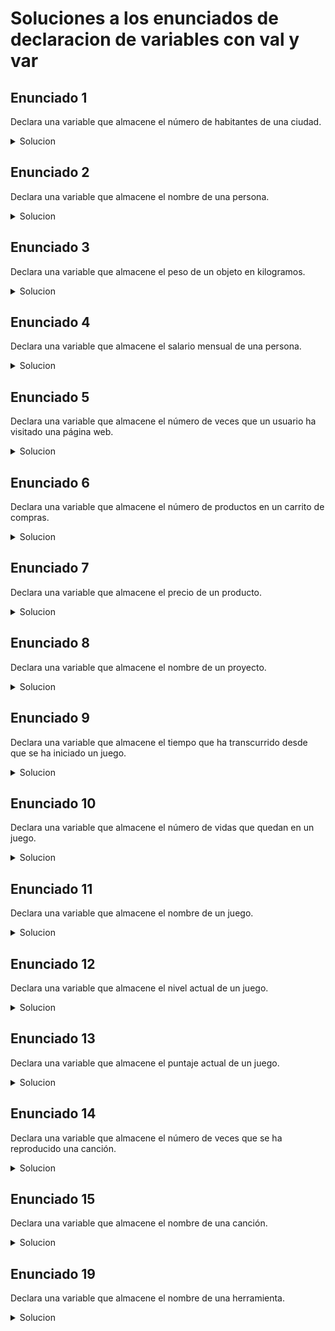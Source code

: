 # Soluciones a los enunciados de declaracion de variables con val y var

## Enunciado 1

Declara una variable que almacene el número de habitantes de una ciudad.

<details>
  <summary>Solucion</summary>
  
  ```kotlin
  var numeroHabitantes:Double = 341,893
  ```
</details>

## Enunciado 2

Declara una variable que almacene el nombre de una persona.

<details>
  <summary>Solucion</summary>
  
  ```kotlin
  val nombre:String = "John"
  ```

</details>

## Enunciado 3

Declara una variable que almacene el peso de un objeto en kilogramos.

<details>
  <summary>Solucion</summary>

```kotlin
var botella:Float = 0.152
```
</details>

## Enunciado 4

Declara una variable que almacene el salario mensual de una persona.

<details>
  <summary>Solucion</summary>
  
  ```kotlin
var salario:Double = 13.650
  ```
</details>

## Enunciado 5

Declara una variable que almacene el número de veces que un usuario ha visitado una página web.

<details>
  <summary>Solucion</summary>
  
  ```kotlin
  var vistas:Double = 877,444
  ```
</details>

## Enunciado 6

Declara una variable que almacene el número de productos en un carrito de compras.

<details>
  <summary>Solucion</summary>

```kotlin
var productos:Int = 12
```
</details>

## Enunciado 7

Declara una variable que almacene el precio de un producto.

<details>
  <summary>Solucion</summary>

```kotlin
var precioGalletas:Float = 13.50
```

</details>

## Enunciado 8


Declara una variable que almacene el nombre de un proyecto.

<details>
  <summary>Solucion</summary>

```kotlin
val nombreProyecto:String = "Aprende a programar en Kotlin"
```

</details>

## Enunciado 9


Declara una variable que almacene el tiempo que ha transcurrido desde que se ha iniciado un juego.

<details>
  <summary>Solucion</summary>

```kotlin
var tiempoJuego:Float = 34.55
```

</details>

## Enunciado 10

Declara una variable que almacene el número de vidas que quedan en un juego.

<details>
  <summary>Solucion</summary>

```kotlin
var vidasJuego:Int = 3
```

</details>

## Enunciado 11


Declara una variable que almacene el nombre de un juego.

<details>
  <summary>Solucion</summary>

```kotlin
val nombreJuego:String = "Clash Royale"
```

</details>

## Enunciado 12


Declara una variable que almacene el nivel actual de un juego.

<details>
  <summary>Solucion</summary>

```kotlin
var nivelDelJuego:Int = 45
```

</details>

## Enunciado 13


Declara una variable que almacene el puntaje actual de un juego.

<details>
  <summary>Solucion</summary>

```kotlin
var puntajeActual:Int = 63
```

</details>

## Enunciado 14


Declara una variable que almacene el número de veces que se ha reproducido una canción.

<details>
  <summary>Solucion</summary>

```kotlin
var reproduccionesCancionSeleccionada:Int = 872
```

</details>

## Enunciado 15


Declara una variable que almacene el nombre de una canción.

<details>
  <summary>Solucion</summary>

```kotlin
val nombreCancion:String = "Trouble"
</details>

## Enunciado 16


Declara una variable que almacene el nombre de un artista.

<details>
  <summary>Solucion</summary>

```kotlin
val nombreArtista:String = "Cage The Elephant"
</details>

## Enunciado 17


Declara una variable que almacene el género de una canción.

<details>
  <summary>Solucion</summary>

```kotlin
val generoCancion: String = "Corridos Tumbados"
</details>

## Enunciado 18


Declara una variable que almacene el número de veces que se ha utilizado una herramienta.

<details>
  <summary>Solucion</summary>

```kotlin
var martilloVecesUsado:Int = 72
```

</details>

## Enunciado 19

Declara una variable que almacene el nombre de una herramienta.

<details>
  <summary>Solucion</summary>

```kotlin
val nombreHerramienta:String "martillo"
</details>

## Enunciado 20


Declara una variable que almacene el número de días que han pasado desde que se ha iniciado un proyecto.

<details>
  <summary>Solucion</summary>

```kotlin
var diasTranscurridos:Int = 17
</details>
